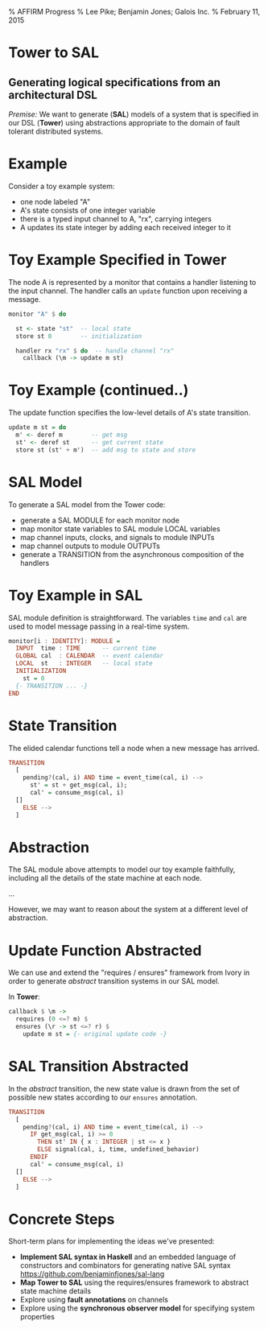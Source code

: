 % AFFIRM Progress
% Lee Pike; Benjamin Jones; Galois Inc.
% February 11, 2015

Tower to SAL
============

Generating logical specifications from an architectural DSL
-----------------------------------------------------------

*Premise:* We want to generate (**SAL**) models of a system that is specified in
our DSL (**Tower**) using abstractions appropriate to the domain of fault tolerant
distributed systems.


Example
=======

Consider a toy example system:

  * one node labeled "A"
  * A's state consists of one integer variable
  * there is a typed input channel to A, "rx", carrying integers
  * A updates its state integer by adding each received integer to it


Toy Example Specified in Tower
==============================

The node A is represented by a monitor that contains a handler listening to
the input channel. The handler calls an `update` function upon receiving a
message.

```haskell
monitor "A" $ do

  st <- state "st"  -- local state
  store st 0        -- initialization

  handler rx "rx" $ do  -- handle channel "rx"
    callback (\m -> update m st)
```


Toy Example (continued..)
=========================

The update function specifies the low-level details of A's state transition.

```haskell
update m st = do
  m' <- deref m        -- get msg
  st' <- deref st      -- get current state
  store st (st' + m')  -- add msg to state and store
```


SAL Model
=========

To generate a SAL model from the Tower code:

  * generate a SAL MODULE for each monitor node
  * map monitor state variables to SAL module LOCAL variables
  * map channel inputs, clocks, and signals to module INPUTs
  * map channel outputs to module OUTPUTs
  * generate a TRANSITION from the asynchronous composition of the handlers


Toy Example in SAL
==================

SAL module definition is straightforward. The variables `time` and
`cal` are used to model message passing in a real-time system.

```haskell
monitor[i : IDENTITY]: MODULE =
  INPUT  time : TIME      -- current time
  GLOBAL cal  : CALENDAR  -- event calendar
  LOCAL  st   : INTEGER   -- local state
  INITIALIZATION
    st = 0
  {- TRANSITION ... -}
END
```


State Transition
================

The elided calendar functions tell a node when a new message has arrived.

```haskell
TRANSITION
  [
    pending?(cal, i) AND time = event_time(cal, i) -->
      st' = st + get_msg(cal, i);
      cal' = consume_msg(cal, i)
  []
    ELSE -->
  ]
```


Abstraction
===========

The SAL module above attempts to model our toy example faithfully, including
all the details of the state machine at each node.

...

However, we may want to reason about the system at a different level of
abstraction.


Update Function Abstracted
==========================

We can use and extend the "requires / ensures" framework from Ivory in order
to generate _abstract_ transition systems in our SAL model.

In **Tower**:

```haskell
callback $ \m ->
  requires (0 <=? m) $
  ensures (\r -> st <=? r) $
    update m st = {- original update code -}
```


SAL Transition Abstracted
=========================

In the _abstract_ transition, the new state value is drawn from the set of
possible new states according to our `ensures` annotation.

```haskell
TRANSITION
  [
    pending?(cal, i) AND time = event_time(cal, i) -->
      IF get_msg(cal, i) >= 0
        THEN st' IN { x : INTEGER | st <= x }
        ELSE signal(cal, i, time, undefined_behavior)
      ENDIF
      cal' = consume_msg(cal, i)
  []
    ELSE -->
  ]
```


Concrete Steps
==============

Short-term plans for implementing the ideas we've presented:

  * **Implement SAL syntax in Haskell** and an embedded language of constructors
    and combinators for generating native SAL syntax
    <https://github.com/benjaminfjones/sal-lang>
  * **Map Tower to SAL** using the requires/ensures framework to abstract
    state machine details
  * Explore using **fault annotations** on channels
  * Explore using the **synchronous observer model** for specifying system
    properties

